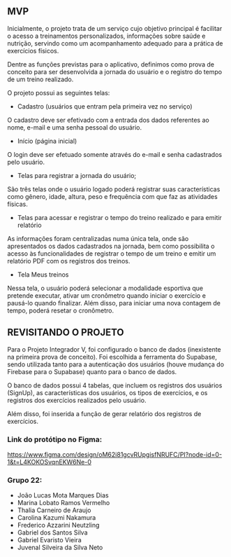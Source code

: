 ## MVP

Inicialmente, o projeto trata de um serviço cujo objetivo principal é 
facilitar o acesso a treinamentos personalizados, informações sobre saúde e 
nutrição, servindo como um acompanhamento adequado para a prática de 
exercícios físicos.  

Dentre as funções previstas para o aplicativo, definimos como prova de 
conceito para ser desenvolvida a jornada do usuário e o registro do tempo 
de um treino realizado.

O projeto possui as seguintes telas:

- Cadastro (usuários que entram pela primeira vez no serviço)

O cadastro deve ser efetivado com a entrada dos dados referentes ao nome,
e-mail e uma senha pessoal do usuário.


- Início (página inicial)
  
O login deve ser efetuado somente através do e-mail e senha cadastrados
pelo usuário.


- Telas para registrar a jornada do usuário;

São três telas onde o usuário logado poderá registrar suas características 
como gênero, idade, altura, peso e frequência com que faz as atividades físicas.


- Telas para acessar e registrar o tempo do treino realizado e para emitir
relatório

As informações foram centralizadas numa única tela, onde são apresentados
os dados cadastrados na jornada, bem como possibilita o acesso às
funcionalidades de registrar o tempo de um treino e emitir um
relatório PDF com os registros dos treinos.


- Tela Meus treinos

Nessa tela, o usuário poderá selecionar a modalidade esportiva que 
pretende executar, ativar um cronômetro quando iniciar o exercício e 
pausá-lo quando finalizar. Além disso, para iniciar uma nova contagem 
de tempo, poderá resetar o cronômetro.



## REVISITANDO O PROJETO

Para o Projeto Integrador V, foi configurado o banco de dados (inexistente na primeira prova
de conceito). Foi escolhida a ferramenta do Supabase, sendo utilizada tanto para a autenticação dos
usuários (houve mudança do Firebase para o Supabase) quanto para o banco de dados.

O banco de dados possui 4 tabelas, que incluem os registros dos usuários (SignUp), as características dos usuários,
os tipos de exercícios, e os registros dos exercícios realizados pelo usuário.   

Além disso, foi inserida a função de gerar relatório dos registros de exercícios.


### Link do protótipo no Figma:
https://www.figma.com/design/oM62i81gcvRUpgisfNRUFC/PI?node-id=0-1&t=L4KOKOSvqnEKW6Ne-0


### Grupo 22:
- João Lucas Mota Marques Dias
- Marina Lobato Ramos Vermelho
- Thalia Carneiro de Araujo
- Carolina Kazumi Nakamura
- Frederico Azzarini Neutzling
- Gabriel dos Santos Silva
- Gabriel Evaristo Vieira
- Juvenal Silveira da Silva Neto

